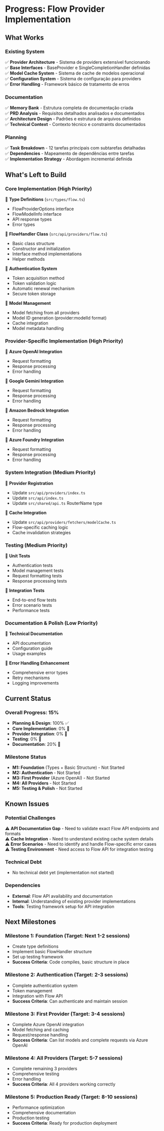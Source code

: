 # Progress: Flow Provider Implementation

## What Works

### Existing System
✅ **Provider Architecture** - Sistema de providers extensível funcionando  
✅ **Base Interfaces** - BaseProvider e SingleCompletionHandler definidas  
✅ **Model Cache System** - Sistema de cache de modelos operacional  
✅ **Configuration System** - Sistema de configuração para providers  
✅ **Error Handling** - Framework básico de tratamento de erros  

### Documentation
✅ **Memory Bank** - Estrutura completa de documentação criada  
✅ **PRD Analysis** - Requisitos detalhados analisados e documentados  
✅ **Architecture Design** - Padrões e estrutura de arquivos definidos  
✅ **Technical Context** - Contexto técnico e constraints documentados  

### Planning
✅ **Task Breakdown** - 12 tarefas principais com subtarefas detalhadas  
✅ **Dependencies** - Mapeamento de dependências entre tarefas  
✅ **Implementation Strategy** - Abordagem incremental definida  

## What's Left to Build

### Core Implementation (High Priority)
🔲 **Type Definitions** (`src/types/flow.ts`)
   - FlowProviderOptions interface
   - FlowModelInfo interface  
   - API response types
   - Error types

🔲 **FlowHandler Class** (`src/api/providers/flow.ts`)
   - Basic class structure
   - Constructor and initialization
   - Interface method implementations
   - Helper methods

🔲 **Authentication System**
   - Token acquisition method
   - Token validation logic
   - Automatic renewal mechanism
   - Secure token storage

🔲 **Model Management**
   - Model fetching from all providers
   - Model ID generation (provider:modelId format)
   - Cache integration
   - Model metadata handling

### Provider-Specific Implementation (High Priority)
🔲 **Azure OpenAI Integration**
   - Request formatting
   - Response processing
   - Error handling

🔲 **Google Gemini Integration**
   - Request formatting
   - Response processing
   - Error handling

🔲 **Amazon Bedrock Integration**
   - Request formatting
   - Response processing
   - Error handling

🔲 **Azure Foundry Integration**
   - Request formatting
   - Response processing
   - Error handling

### System Integration (Medium Priority)
🔲 **Provider Registration**
   - Update `src/api/providers/index.ts`
   - Update `src/api/index.ts`
   - Update `src/shared/api.ts` RouterName type

🔲 **Cache Integration**
   - Update `src/api/providers/fetchers/modelCache.ts`
   - Flow-specific caching logic
   - Cache invalidation strategies

### Testing (Medium Priority)
🔲 **Unit Tests**
   - Authentication tests
   - Model management tests
   - Request formatting tests
   - Response processing tests

🔲 **Integration Tests**
   - End-to-end flow tests
   - Error scenario tests
   - Performance tests

### Documentation & Polish (Low Priority)
🔲 **Technical Documentation**
   - API documentation
   - Configuration guide
   - Usage examples

🔲 **Error Handling Enhancement**
   - Comprehensive error types
   - Retry mechanisms
   - Logging improvements

## Current Status

### Overall Progress: 15%
- **Planning & Design**: 100% ✅
- **Core Implementation**: 0% 🔲
- **Provider Integration**: 0% 🔲
- **Testing**: 0% 🔲
- **Documentation**: 20% 🔄

### Milestone Status
- **M1: Foundation** (Types + Basic Structure) - Not Started
- **M2: Authentication** - Not Started  
- **M3: First Provider** (Azure OpenAI) - Not Started
- **M4: All Providers** - Not Started
- **M5: Testing & Polish** - Not Started

## Known Issues

### Potential Challenges
⚠️ **API Documentation Gap** - Need to validate exact Flow API endpoints and formats  
⚠️ **Cache Integration** - Need to understand existing cache system details  
⚠️ **Error Scenarios** - Need to identify and handle Flow-specific error cases  
⚠️ **Testing Environment** - Need access to Flow API for integration testing  

### Technical Debt
- No technical debt yet (implementation not started)

### Dependencies
- **External**: Flow API availability and documentation
- **Internal**: Understanding of existing provider implementations
- **Tools**: Testing framework setup for API integration

## Next Milestones

### Milestone 1: Foundation (Target: Next 1-2 sessions)
- Create type definitions
- Implement basic FlowHandler structure
- Set up testing framework
- **Success Criteria**: Code compiles, basic structure in place

### Milestone 2: Authentication (Target: 2-3 sessions)
- Complete authentication system
- Token management
- Integration with Flow API
- **Success Criteria**: Can authenticate and maintain session

### Milestone 3: First Provider (Target: 3-4 sessions)
- Complete Azure OpenAI integration
- Model fetching and caching
- Request/response handling
- **Success Criteria**: Can list models and complete requests via Azure OpenAI

### Milestone 4: All Providers (Target: 5-7 sessions)
- Complete remaining 3 providers
- Comprehensive testing
- Error handling
- **Success Criteria**: All 4 providers working correctly

### Milestone 5: Production Ready (Target: 8-10 sessions)
- Performance optimization
- Comprehensive documentation
- Production testing
- **Success Criteria**: Ready for production deployment
